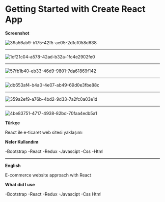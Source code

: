 # Getting Started with Create React App

__Screenshot__

![39a56ab9-b175-42f5-ae05-2dfcf058d638](https://user-images.githubusercontent.com/15801853/198818922-dc03c358-3b32-4227-94dd-6aa0320528fc.jpg)
*******
![1cf21c04-a578-42ad-b32a-1fc4e2902fe0](https://user-images.githubusercontent.com/15801853/198818923-560d49d5-272f-4624-b6b4-1324756e781a.jpg)
*******
![57fb1b40-eb33-46d9-9801-7da61869f142](https://user-images.githubusercontent.com/15801853/198818925-52294f6a-3df8-42d1-8885-511218f998d6.jpg)
*******
![db653af4-b4a0-4e07-ab49-69d0e3fbe88c](https://user-images.githubusercontent.com/15801853/198818920-b5a45891-ef51-4cc3-a91d-88538168d183.jpg)
*******
![359a2ef9-a76b-4bd2-9d33-7a2fc0a03e1d](https://user-images.githubusercontent.com/15801853/198818926-48f37939-ba96-4de0-a644-2a2106dbbbc7.jpg)
*******
![4be83751-4717-4938-82bd-70faa4edb5a1](https://user-images.githubusercontent.com/15801853/198818928-e9521705-9783-456c-bde7-df77103a7a72.jpg)



__Türkçe__

React ile e-ticaret web sitesi yaklaşımı

__Neler Kullandım__

-Bootstrap
-React
-Redux
-Javascipt
-Css
-Html

---

__English__

E-commerce website approach with React

__What did I use__

-Bootstrap
-React
-Redux
-Javascipt
-Css
Html


